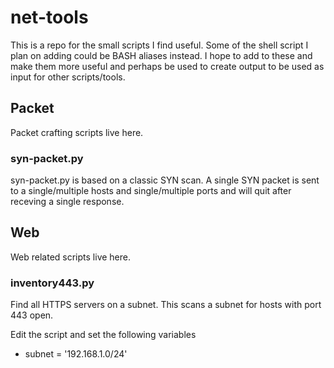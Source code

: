 net-tools
=========

This is a repo for the small scripts I find useful. Some of the shell script I plan on adding could
be BASH aliases instead. I hope to add to these and make them more useful and perhaps be used to
create output to be used as input for other scripts/tools.


## Packet ##

Packet crafting scripts live here.


### syn-packet.py ###

syn-packet.py is based on a classic SYN scan. A single SYN packet is sent
to a single/multiple hosts and single/multiple ports and will quit after
receving a single response.


## Web ##

Web related scripts live here.


### inventory443.py

Find all HTTPS servers on a subnet. This scans a subnet for hosts with port 443 open.

Edit the script and set the following variables

  - subnet = '192.168.1.0/24'


